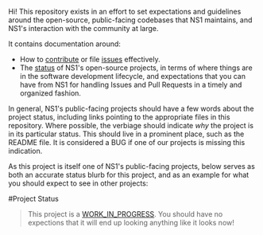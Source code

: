 Hi! This repository exists in an effort to set expectations and guidelines
around the open-source, public-facing codebases that NS1 maintains, and
NS1's interaction with the community at large.

It contains documentation around:

  * How to [contribute](Contributing.md) or file [issues](Issues.md)
    effectively.
  * The [status](project_status/README.md) of NS1's open-source projects, in
    terms of where things are in the software development lifecycle, and
    expectations that you can have from NS1 for handling Issues and Pull
    Requests in a timely and organized fashion.

In general, NS1's public-facing projects should have a few words about the
project status, including links pointing to the appropriate files in this
repository. Where possible, the verbiage should indicate *why* the project is
in its particular status. This should live in a prominent place, such as
the README file. It is considered a BUG if one of our projects is missing this
indication.

As this project is itself one of NS1's public-facing projects, below serves as
both an accurate status blurb for this project, and as an example for what you
should expect to see in other projects:

#Project Status

> This project is a [WORK_IN_PROGRESS](project_status/WORK_IN_PROGRESS.md).
> You should have no expections that it will end up looking anything like it
> looks now!
